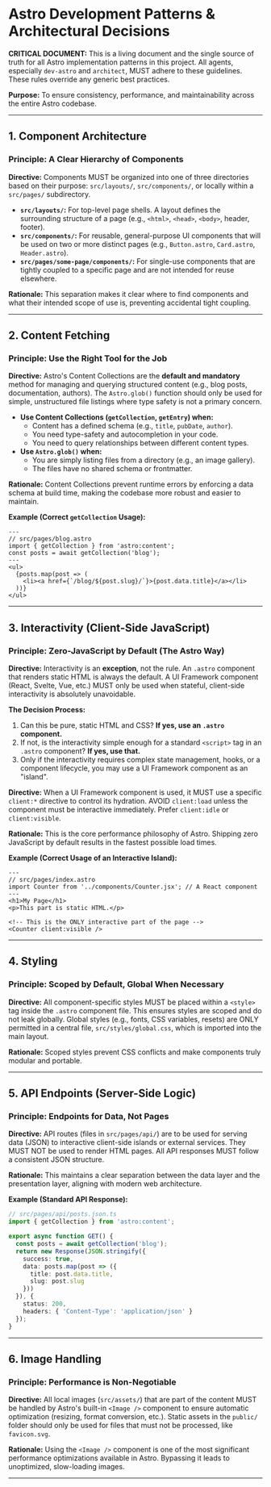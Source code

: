 
# Astro Development Patterns & Architectural Decisions

**CRITICAL DOCUMENT:** This is a living document and the single source of truth for all Astro implementation patterns in this project. All agents, especially `dev-astro` and `architect`, MUST adhere to these guidelines. These rules override any generic best practices.

**Purpose:** To ensure consistency, performance, and maintainability across the entire Astro codebase.

---

## 1. Component Architecture

### Principle: A Clear Hierarchy of Components

**Directive:** Components MUST be organized into one of three directories based on their purpose: `src/layouts/`, `src/components/`, or locally within a `src/pages/` subdirectory.

-   **`src/layouts/`:** For top-level page shells. A layout defines the surrounding structure of a page (e.g., `<html>`, `<head>`, `<body>`, header, footer).
-   **`src/components/`:** For reusable, general-purpose UI components that will be used on two or more distinct pages (e.g., `Button.astro`, `Card.astro`, `Header.astro`).
-   **`src/pages/some-page/components/`:** For single-use components that are tightly coupled to a specific page and are not intended for reuse elsewhere.

**Rationale:** This separation makes it clear where to find components and what their intended scope of use is, preventing accidental tight coupling.

---

## 2. Content Fetching

### Principle: Use the Right Tool for the Job

**Directive:** Astro's Content Collections are the **default and mandatory** method for managing and querying structured content (e.g., blog posts, documentation, authors). The `Astro.glob()` function should only be used for simple, unstructured file listings where type safety is not a primary concern.

-   **Use Content Collections (`getCollection`, `getEntry`) when:**
    -   Content has a defined schema (e.g., `title`, `pubDate`, `author`).
    -   You need type-safety and autocompletion in your code.
    -   You need to query relationships between different content types.
-   **Use `Astro.glob()` when:**
    -   You are simply listing files from a directory (e.g., an image gallery).
    -   The files have no shared schema or frontmatter.

**Rationale:** Content Collections prevent runtime errors by enforcing a data schema at build time, making the codebase more robust and easier to maintain.

**Example (Correct `getCollection` Usage):**
```astro
---
// src/pages/blog.astro
import { getCollection } from 'astro:content';
const posts = await getCollection('blog');
---
<ul>
  {posts.map(post => (
    <li><a href={`/blog/${post.slug}/`}>{post.data.title}</a></li>
  ))}
</ul>
```

---

## 3. Interactivity (Client-Side JavaScript)

### Principle: Zero-JavaScript by Default (The Astro Way)

**Directive:** Interactivity is an **exception**, not the rule. An `.astro` component that renders static HTML is always the default. A UI Framework component (React, Svelte, Vue, etc.) MUST only be used when stateful, client-side interactivity is absolutely unavoidable.

**The Decision Process:**
1.  Can this be pure, static HTML and CSS? **If yes, use an `.astro` component.**
2.  If not, is the interactivity simple enough for a standard `<script>` tag in an `.astro` component? **If yes, use that.**
3.  Only if the interactivity requires complex state management, hooks, or a component lifecycle, you may use a UI Framework component as an "island".

**Directive:** When a UI Framework component is used, it MUST use a specific `client:*` directive to control its hydration. AVOID `client:load` unless the component must be interactive immediately. Prefer `client:idle` or `client:visible`.

**Rationale:** This is the core performance philosophy of Astro. Shipping zero JavaScript by default results in the fastest possible load times.

**Example (Correct Usage of an Interactive Island):**
```astro
---
// src/pages/index.astro
import Counter from '../components/Counter.jsx'; // A React component
---
<h1>My Page</h1>
<p>This part is static HTML.</p>

<!-- This is the ONLY interactive part of the page -->
<Counter client:visible />
```

---

## 4. Styling

### Principle: Scoped by Default, Global When Necessary

**Directive:** All component-specific styles MUST be placed within a `<style>` tag inside the `.astro` component file. This ensures styles are scoped and do not leak globally. Global styles (e.g., fonts, CSS variables, resets) are ONLY permitted in a central file, `src/styles/global.css`, which is imported into the main layout.

**Rationale:** Scoped styles prevent CSS conflicts and make components truly modular and portable.

---

## 5. API Endpoints (Server-Side Logic)

### Principle: Endpoints for Data, Not Pages

**Directive:** API routes (files in `src/pages/api/`) are to be used for serving data (JSON) to interactive client-side islands or external services. They MUST NOT be used to render HTML pages. All API responses MUST follow a consistent JSON structure.

**Rationale:** This maintains a clear separation between the data layer and the presentation layer, aligning with modern web architecture.

**Example (Standard API Response):**
```typescript
// src/pages/api/posts.json.ts
import { getCollection } from 'astro:content';

export async function GET() {
  const posts = await getCollection('blog');
  return new Response(JSON.stringify({
    success: true,
    data: posts.map(post => ({
      title: post.data.title,
      slug: post.slug
    }))
  }), {
    status: 200,
    headers: { 'Content-Type': 'application/json' }
  });
}
```

---

## 6. Image Handling

### Principle: Performance is Non-Negotiable

**Directive:** All local images (`src/assets/`) that are part of the content MUST be handled by Astro's built-in `<Image />` component to ensure automatic optimization (resizing, format conversion, etc.). Static assets in the `public/` folder should only be used for files that must not be processed, like `favicon.svg`.

**Rationale:** Using the `<Image />` component is one of the most significant performance optimizations available in Astro. Bypassing it leads to unoptimized, slow-loading images.

---